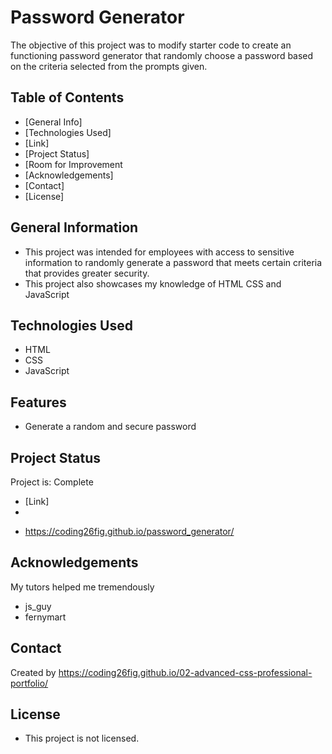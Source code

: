 # Password Generator

The objective of this project was to modify starter code to create an functioning password generator that randomly choose a password based on the criteria selected from the prompts given. 

## Table of Contents
* [General Info]
* [Technologies Used]
* [Link]
* [Project Status]
* [Room for Improvement
* [Acknowledgements]
* [Contact]
* [License]


## General Information

- This project was intended for employees with access to sensitive information to randomly generate a password that meets certain criteria that provides greater security. 
- This project also showcases my knowledge of HTML CSS and JavaScript

## Technologies Used

- HTML
- CSS
- JavaScript


## Features

- Generate a random and secure password


## Project Status

Project is: Complete

* [Link]
* 
- https://coding26fig.github.io/password_generator/


## Acknowledgements

My tutors helped me tremendously 
- js_guy 
- fernymart

## Contact

Created by https://coding26fig.github.io/02-advanced-css-professional-portfolio/


## License

- This project is not licensed. 



